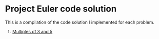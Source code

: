 # Project Euler code solution

This is a compilation of the code solution I implemented for each problem.

1. [Multiples of 3 and 5](https://github.com/alecodesdancer/project-euler/blob/master/code-solution/1.js)
